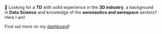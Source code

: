 🔎 Looking for a **TD** with solid experience in the **3D industry**, a background in **Data Science** and knowledge of the **aeronautics and aerospace** sectors? Here I am!

Find out more on my [dashboard](https://tristangiando.github.io/dashboard/)!

